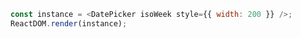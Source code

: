<!--start-code-->

```js
const instance = <DatePicker isoWeek style={{ width: 200 }} />;
ReactDOM.render(instance);
```

<!--end-code-->
